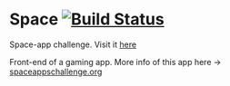 # Space [![Build Status](https://travis-ci.org/pouyio/space.svg?branch=master)](https://travis-ci.org/pouyio/space)

Space-app challenge. Visit it [here](https://space-febff.firebaseapp.com)

Front-end of a gaming app. More info of this app here -> [spaceappschallenge.org](https://2017.spaceappschallenge.org/challenges/planetary-blues/arctic-game/teams/the-ramen/project)

